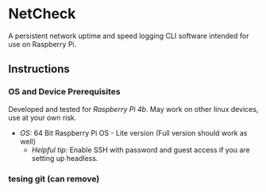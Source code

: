 # NetCheck
A persistent network uptime and speed logging CLI software intended for use on Raspberry Pi.

## Instructions

### OS and Device Prerequisites 

Developed and tested for *Raspberry Pi 4b*. May work on other linux devices, use at your own risk.

- *OS:* 64 Bit Raspberry Pi OS - Lite version (Full version should work as well)
    - _Helpful tip:_ Enable SSH with password and guest access if you are setting up headless.

### tesing git (can remove)